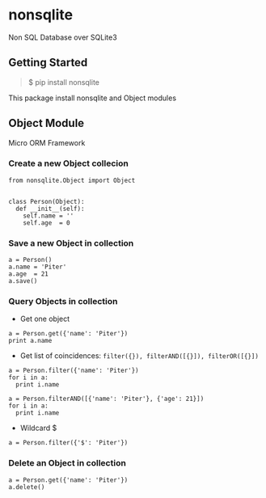 # nonsqlite
Non SQL Database over SQLite3

## Getting Started
> $ pip install nonsqlite

This package install nonsqlite and Object modules

## Object Module
Micro ORM Framework
### Create a new Object collecion
```
from nonsqlite.Object import Object


class Person(Object):
  def __init__(self):
    self.name = ''
    self.age  = 0
```  
### Save a new Object in collection
```
a = Person()
a.name = 'Piter'
a.age  = 21
a.save()
```
### Query Objects in collection
- Get one object
```
a = Person.get({'name': 'Piter'})
print a.name
```
- Get list of coincidences: ```filter({}), filterAND([{}]), filterOR([{}])```
```
a = Person.filter({'name': 'Piter'})
for i in a:
  print i.name
```
```
a = Person.filterAND([{'name': 'Piter'}, {'age': 21}])
for i in a:
  print i.name
```
- Wildcard $
```
a = Person.filter({'$': 'Piter'})
```
### Delete an Object in collection
```
a = Person.get({'name': 'Piter'})
a.delete()
```
